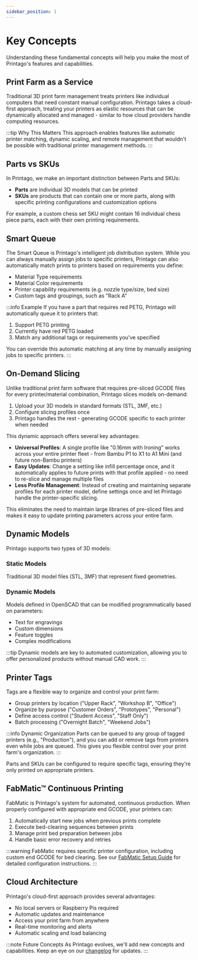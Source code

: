 ```yaml
---
sidebar_position: 1
---
```


# Key Concepts

Understanding these fundamental concepts will help you make the most of Printago's features and capabilities.

## Print Farm as a Service

Traditional 3D print farm management treats printers like individual computers that need constant manual configuration. Printago takes a cloud-first approach, treating your printers as elastic resources that can be dynamically allocated and managed - similar to how cloud providers handle computing resources.

:::tip Why This Matters
This approach enables features like automatic printer matching, dynamic scaling, and remote management that wouldn't be possible with traditional printer management methods.
:::

## Parts vs SKUs

In Printago, we make an important distinction between Parts and SKUs:

- **Parts** are individual 3D models that can be printed
- **SKUs** are products that can contain one or more parts, along with specific printing configurations and customization options

For example, a custom chess set SKU might contain 16 individual chess piece parts, each with their own printing requirements.

## Smart Queue

The Smart Queue is Printago's intelligent job distribution system. While you can always manually assign jobs to specific printers, Printago can also automatically match prints to printers based on requirements you define:

- Material Type requirements
- Material Color requirements
- Printer capability requirements (e.g. nozzle type/size, bed size)
- Custom tags and groupings, such as "Rack A"

:::info Example
If you have a part that requires red PETG, Printago will automatically queue it to printers that:
1. Support PETG printing
2. Currently have red PETG loaded
3. Match any additional tags or requirements you've specified

You can override this automatic matching at any time by manually assigning jobs to specific printers.
:::

## On-Demand Slicing

Unlike traditional print farm software that requires pre-sliced GCODE files for every printer/material combination, Printago slices models on-demand:

1. Upload your 3D models in standard formats (STL, 3MF, etc.)
2. Configure slicing profiles once
3. Printago handles the rest - generating GCODE specific to each printer when needed

This dynamic approach offers several key advantages:

- **Universal Profiles**: A single profile like "0.16mm with Ironing" works across your entire printer fleet - from Bambu P1 to X1 to A1 Mini (and future non-Bambu printers)
- **Easy Updates**: Change a setting like infill percentage once, and it automatically applies to future prints with that profile applied - no need to re-slice and manage multiple files
- **Less Profile Management**: Instead of creating and maintaining separate profiles for each printer model, define settings once and let Printago handle the printer-specific slicing.

This eliminates the need to maintain large libraries of pre-sliced files and makes it easy to update printing parameters across your entire farm.

## Dynamic Models

Printago supports two types of 3D models:

### Static Models
Traditional 3D model files (STL, 3MF) that represent fixed geometries.

### Dynamic Models
Models defined in OpenSCAD that can be modified programmatically based on parameters:
- Text for engravings
- Custom dimensions
- Feature toggles
- Complex modifications

:::tip
Dynamic models are key to automated customization, allowing you to offer personalized products without manual CAD work.
:::

## Printer Tags

Tags are a flexible way to organize and control your print farm:

- Group printers by location ("Upper Rack", "Workshop B", "Office")
- Organize by purpose ("Customer Orders", "Prototypes", "Personal")
- Define access control ("Student Access", "Staff Only")
- Batch processing ("Overnight Batch", "Weekend Jobs")

:::info Dynamic Organization
Parts can be queued to any group of tagged printers (e.g., "Production"), and you can add or remove tags from printers even while jobs are queued. This gives you flexible control over your print farm's organization.
:::

Parts and SKUs can be configured to require specific tags, ensuring they're only printed on appropriate printers.

## FabMatic™ Continuous Printing

FabMatic is Printago's system for automated, continuous production. When properly configured with appropriate end GCODE, your printers can:

1. Automatically start new jobs when previous prints complete
2. Execute bed-clearing sequences between prints
3. Manage print bed preparation between jobs
4. Handle basic error recovery and retries

:::warning
FabMatic requires specific printer configuration, including custom end GCODE for bed clearing. See our [FabMatic Setup Guide](../advanced-features/fabmatic) for detailed configuration instructions.
:::

## Cloud Architecture

Printago's cloud-first approach provides several advantages:

- No local servers or Raspberry Pis required
- Automatic updates and maintenance
- Access your print farm from anywhere
- Real-time monitoring and alerts
- Automatic scaling and load balancing

:::note Future Concepts
As Printago evolves, we'll add new concepts and capabilities. Keep an eye on our [changelog](../changelog) for updates.
:::